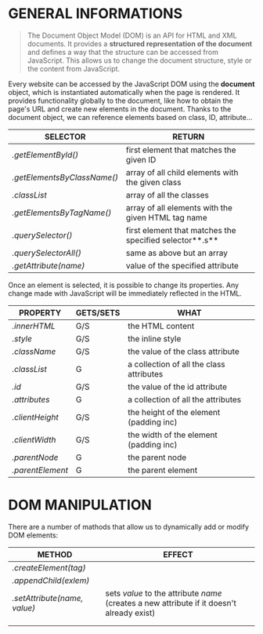 
# GENERAL INFORMATIONS

> The Document Object Model (DOM) is an API for HTML and XML documents. It provides a **structured representation of the document** and defines a way that the structure can be accessed from JavaScript. This allows us to change the document structure, style or the content from JavaScript.

Every website can be accessed by the JavaScript DOM using the **document** object, which is instantiated automatically when the page is rendered.
It provides functionality globally to the document, like how to obtain the page's URL and create new elements in the document.
Thanks to the document object, we can reference elements based on class, ID, attribute...

| SELECTOR                    | RETURN                                                  |
|-----------------------------|---------------------------------------------------------|
| *.getElementById()*         | first element that matches the given ID                 |
| *.getElementsByClassName()* | array of all child elements with the given class        |
| *.classList*                | array of all the classes                                |
| *.getElementsByTagName()*   | array of all elements with the given HTML tag name      |
| *.querySelector()*          | first element that matches the specified selector**.s** |
| *.querySelectorAll()*       | same as above but an array                              |
| *.getAttribute(name)*       | value of the specified attribute                        |


Once an element is selected, it is possible to change its properties. Any change made with JavaScript will be immediately reflected in the HTML.

| PROPERTY         | GETS/SETS | WHAT                                     |
|------------------|-----------|------------------------------------------|
| *.innerHTML*     | G/S       | the HTML content                         |
| *.style*         | G/S       | the inline style                         |
| *.className*     | G/S       | the value of the class attribute         |
| *.classList*     | G         | a collection of all the class attributes |
| *.id*            | G/S       | the value of the id attribute            |
| *.attributes*    | G         | a collection of all the attributes       |
| *.clientHeight*  | G/S       | the height of the element (padding inc)  |
| *.clientWidth*   | G/S       | the width of the element (padding inc)   |
| *.parentNode*    | G         | the parent node                          |
| *.parentElement* | G         | the parent element                       |


# DOM MANIPULATION

There are a number of mathods that allow us to dynamically add or modify DOM elements:

| METHOD                       | EFFECT                                                                                     |
|------------------------------|--------------------------------------------------------------------------------------------|
| *.createElement(tag)*        |                                                                                            |
| *.appendChild(exlem)*        |                                                                                            |
| *.setAttribute(name, value)* | sets *value* to the attribute *name* (creates a new attribute if it doesn't already exist) |
|                              |                                                                                            |
|                              |                                                                                            |

